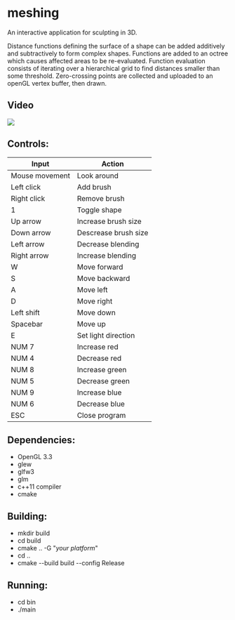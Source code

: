 # meshing
An interactive application for sculpting in 3D. 

Distance functions defining the surface of a shape can be added additively and subtractively to form complex shapes.
Functions are added to an octree which causes affected areas to be re-evaluated.
Function evaluation consists of iterating over a hierarchical grid to find distances smaller than some threshold.
Zero-crossing points are collected and uploaded to an openGL vertex buffer, then drawn.

## **Video**

[![](http://img.youtube.com/vi/PMKJSMjiwCs/0.jpg)](http://www.youtube.com/watch?v=PMKJSMjiwCs)

## __Controls:__

| **Input**      | **Action**           |
|----------------|----------------------|
| Mouse movement | Look around          |
| Left click     | Add brush            |
| Right click    | Remove brush         |
| 1              | Toggle shape         |
| Up arrow       | Increase brush size  |
| Down arrow     | Descrease brush size |
| Left arrow     | Decrease blending    |
| Right arrow    | Increase blending    |
| W              | Move forward         |
| S              | Move backward        |
| A              | Move left            |
| D              | Move right           |
| Left shift     | Move down            |
| Spacebar       | Move up              |
| E              | Set light direction  |
| NUM 7          | Increase red         |
| NUM 4          | Decrease red         |
| NUM 8          | Increase green       |
| NUM 5          | Decrease green       |
| NUM 9          | Increase blue        |
| NUM 6          | Decrease blue        |
| ESC            | Close program        |

## __Dependencies:__

* OpenGL 3.3
* glew
* glfw3
* glm
* c++11 compiler
* cmake
  
## __Building:__

* mkdir build
* cd build
* cmake .. -G "*your platform*"
* cd ..
* cmake --build build --config Release

## __Running:__

* cd bin
* ./main <width> <height> 
